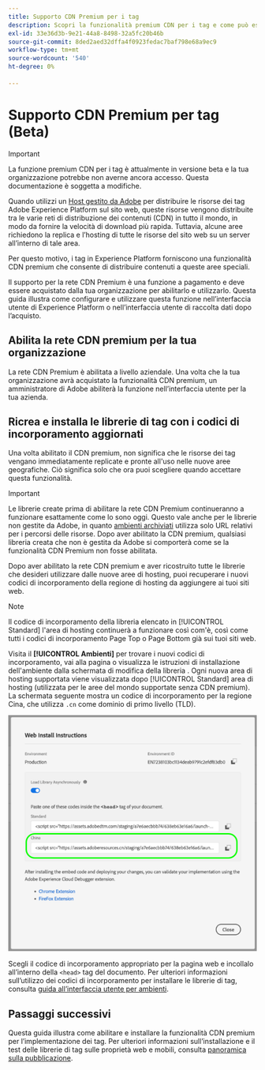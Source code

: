 ```yaml
---
title: Supporto CDN Premium per i tag
description: Scopri la funzionalità premium CDN per i tag e come può essere utilizzata per distribuire i contenuti in più aree geografiche.
exl-id: 33e36d3b-9e21-44a8-8498-32a5fc20b46b
source-git-commit: 8ded2aed32dffa4f0923fedac7baf798e68a9ec9
workflow-type: tm+mt
source-wordcount: '540'
ht-degree: 0%

---
```


# Supporto CDN Premium per tag (Beta)

>[!IMPORTANT]
>
>La funzione premium CDN per i tag è attualmente in versione beta e la tua organizzazione potrebbe non averne ancora accesso. Questa documentazione è soggetta a modifiche.

Quando utilizzi un [Host gestito da Adobe](./hosts/managed-by-adobe-host.md) per distribuire le risorse dei tag Adobe Experience Platform sul sito web, queste risorse vengono distribuite tra le varie reti di distribuzione dei contenuti (CDN) in tutto il mondo, in modo da fornire la velocità di download più rapida. Tuttavia, alcune aree richiedono la replica e l’hosting di tutte le risorse del sito web su un server all’interno di tale area.

Per questo motivo, i tag in Experience Platform forniscono una funzionalità CDN premium che consente di distribuire contenuti a queste aree speciali.

Il supporto per la rete CDN Premium è una funzione a pagamento e deve essere acquistato dalla tua organizzazione per abilitarlo e utilizzarlo. Questa guida illustra come configurare e utilizzare questa funzione nell’interfaccia utente di Experience Platform o nell’interfaccia utente di raccolta dati dopo l’acquisto.

## Abilita la rete CDN premium per la tua organizzazione

La rete CDN Premium è abilitata a livello aziendale. Una volta che la tua organizzazione avrà acquistato la funzionalità CDN premium, un amministratore di Adobe abiliterà la funzione nell’interfaccia utente per la tua azienda.

## Ricrea e installa le librerie di tag con i codici di incorporamento aggiornati

Una volta abilitato il CDN premium, non significa che le risorse dei tag vengano immediatamente replicate e pronte all&#39;uso nelle nuove aree geografiche. Ciò significa solo che ora puoi scegliere quando accettare questa funzionalità.

>[!IMPORTANT]
>
>Le librerie create prima di abilitare la rete CDN Premium continueranno a funzionare esattamente come lo sono oggi. Questo vale anche per le librerie non gestite da Adobe, in quanto [ambienti archiviati](./environments.md#archive) utilizza solo URL relativi per i percorsi delle risorse. Dopo aver abilitato la CDN premium, qualsiasi libreria creata che non è gestita da Adobe si comporterà come se la funzionalità CDN Premium non fosse abilitata.

Dopo aver abilitato la rete CDN premium e aver ricostruito tutte le librerie che desideri utilizzare dalle nuove aree di hosting, puoi recuperare i nuovi codici di incorporamento della regione di hosting da aggiungere ai tuoi siti web.

>[!NOTE]
>
>Il codice di incorporamento della libreria elencato in [!UICONTROL Standard] l&#39;area di hosting continuerà a funzionare così com&#39;è, così come tutti i codici di incorporamento Page Top o Page Bottom già sui tuoi siti web.

Visita il **[!UICONTROL Ambienti]** per trovare i nuovi codici di incorporamento, vai alla pagina o visualizza le istruzioni di installazione dell&#39;ambiente dalla schermata di modifica della libreria . Ogni nuova area di hosting supportata viene visualizzata dopo [!UICONTROL Standard] area di hosting (utilizzata per le aree del mondo supportate senza CDN premium). La schermata seguente mostra un codice di incorporamento per la regione Cina, che utilizza `.cn` come dominio di primo livello (TLD).

![Codice di incorporamento per l’area della Cina](../../images/ui/publishing/premium-cdn/embed-codes.png)

Scegli il codice di incorporamento appropriato per la pagina web e incollalo all’interno della `<head>` tag del documento. Per ulteriori informazioni sull’utilizzo dei codici di incorporamento per installare le librerie di tag, consulta [guida all’interfaccia utente per ambienti](./environments.md#installation).

## Passaggi successivi

Questa guida illustra come abilitare e installare la funzionalità CDN premium per l’implementazione dei tag. Per ulteriori informazioni sull’installazione e il test delle librerie di tag sulle proprietà web e mobili, consulta [panoramica sulla pubblicazione](./overview.md).

